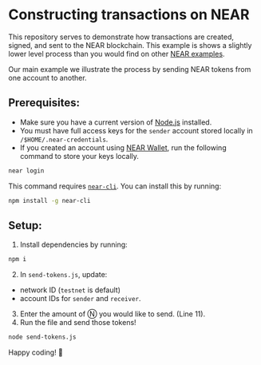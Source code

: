 Constructing transactions on NEAR
===

This repository serves to demonstrate how transactions are created, signed, and sent to the NEAR blockchain. This example is shows a slightly lower level process than you would find on other [NEAR examples](https://near.dev).

Our main example we illustrate the process by sending NEAR tokens from one account to another. 

## Prerequisites:

- Make sure you have a current version of [Node.js](https://nodejs.org/) installed.
- You must have full access keys for the `sender` account stored locally in `/$HOME/.near-credentials`.
- If you created an account using [NEAR Wallet](https://wallet.testnet.near.org/), run the following command to store your keys locally.
```bash
near login
```

This command requires [`near-cli`](https://docs.near.org/docs/development/near-cli). You can install this by running:
```bash
npm install -g near-cli
```

## Setup:

1) Install dependencies by running:
```bash
npm i
```
2) In `send-tokens.js`, update:
  - network ID (`testnet` is default)
  - account IDs for `sender` and `receiver`.
3) Enter the amount of Ⓝ you would like to send. (Line 11).
4) Run the file and send those tokens!
```bash
node send-tokens.js
```
Happy coding! 🚀 
